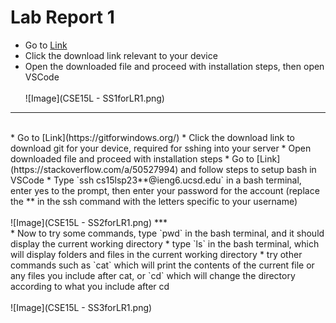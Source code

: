 # Lab Report 1
* Go to [Link](https://code.visualstudio.com/download)
* Click the download link relevant to your device
* Open the downloaded file and proceed with installation steps, then open VSCode 
<br><br>![Image](CSE15L - SS1forLR1.png)
***
<br>
* Go to [Link](https://gitforwindows.org/)
* Click the download link to download git for your device, required for sshing into your server
* Open downloaded file and proceed with installation steps
* Go to [Link](https://stackoverflow.com/a/50527994) and follow steps to setup bash in VSCode
* Type `ssh cs15lsp23**@ieng6.ucsd.edu` in a bash terminal, enter yes to the prompt, then enter your password for the account (replace the ** in the ssh command with the letters specific to your username) 
<br><br>![Image](CSE15L - SS2forLR1.png)
***
<br>
* Now to try some commands, type `pwd` in the bash terminal, and it should display the current working directory
* type `ls` in the bash terminal, which will display folders and files in the current working directory
* try other commands such as `cat` which will print the contents of the current file or any files you include after cat, or `cd` which will change the directory according to what you include after cd
<br><br>![Image](CSE15L - SS3forLR1.png)
